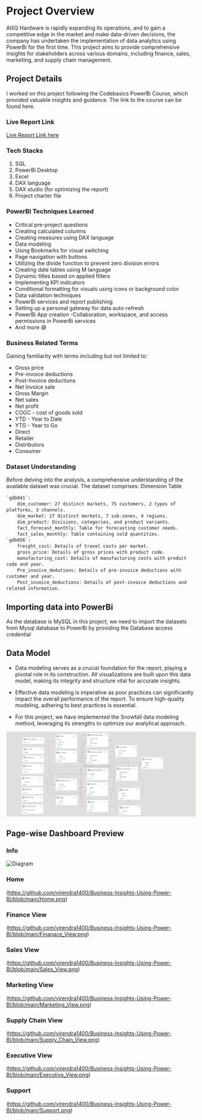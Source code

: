 # **Project Overview**

AtliQ Hardware is rapidly expanding its operations, and to gain a competitive edge in the market and make data-driven decisions, the company has undertaken the implementation of data analytics using PowerBi for the first time. This project aims to provide comprehensive insights for stakeholders across various domains, including finance, sales, marketing, and supply chain management.

## **Project Details**

I worked on this project following the Codebasics PowerBi Course, which provided valuable insights and guidance. The link to the course can be found here.

### **Live Report Link**

[Live Report Link here](https://app.powerbi.com/groups/me/reports/265a31db-6cf9-432f-8b8e-55c52be30436?pbi_source=desktop)

### **Tech Stacks**

1. SQL
2. PowerBi Desktop
3. Excel
4. DAX language
5. DAX studio (for optimizing the report)
6. Project charter file

### **PowerBI Techniques Learned**

- Critical pre-project questions
- Creating calculated columns
- Creating measures using DAX language
- Data modeling
- Using Bookmarks for visual switching
- Page navigation with buttons
- Utilizing the divide function to prevent zero division errors
- Creating date tables using M language
- Dynamic titles based on applied filters
- Implementing KPI indicators
- Conditional formatting for visuals using icons or background color
- Data validation techniques
- PowerBi services and report publishing
- Setting up a personal gateway for data auto-refresh
- PowerBi App creation
-Collaboration, workspace, and access permissions in PowerBi services
- And more 😅

### **Business Related Terms**

Gaining familiarity with terms including but not limited to:

- Gross price
- Pre-invoice deductions
- Post-Invoice deductions
- Net Invoice sale
- Gross Margin
- Net sales
- Net profit
- COGC - cost of goods sold
- YTD - Year to Date
- YTG - Year to Go
- Direct
- Retailer
- Distributors
- Consumer

### **Dataset Understanding**

Before delving into the analysis, a comprehensive understanding of the available dataset was crucial. The dataset comprises:
Dimension Table

    `gdb041`:
        dim_customer: 27 distinct markets, 75 customers, 2 types of platforms, 3 channels.
        dim_market: 27 distinct markets, 7 sub-zones, 4 regions.
        dim_product: Divisions, categories, and product variants.
        fact_forecast_monthly: Table for forecasting customer needs.
        fact_sales_monthly: Table containing sold quantities.
    `gdb056`:
        freight_cost: Details of travel costs per market.
        gross_price: Details of gross prices with product code.
        manufacturing_cost: Details of manufacturing costs with product code and year.
        Pre_invoice_dedutions: Details of pre-invoice deductions with customer and year.
        Post_invoice_deductions: Details of post-invoice deductions and related information.
        
## Importing data into PowerBi

As the database is MySQL in this project, we need to import the datasets from Mysql database to PowerBi by providing the Database access credential

## Data Model

- Data modeling serves as a crucial foundation for the report, playing a pivotal role in its construction. All visualizations are built upon this data model, making its integrity and structure vital for accurate insights.

- Effective data modeling is imperative as poor practices can significantly impact the overall performance of the report. To ensure high-quality modeling, adhering to best practices is essential.

- For this project, we have implemented the Snowfall data modeling method, leveraging its strengths to optimize our analytical approach.

![Diagram](https://github.com/virendra1400/Business-Insights-Using-Power-BI/blob/main/Data_model.png)

## Page-wise Dashboard Preview

### Info
![Diagram](https://github.com/virendra1400/Business-Insights-Using-Power-BI/blob/main/Info.png)

### Home
(https://github.com/virendra1400/Business-Insights-Using-Power-BI/blob/main/Home.png)

### Finance View
(https://github.com/virendra1400/Business-Insights-Using-Power-BI/blob/main/Finanace_View.png)

### Sales View
(https://github.com/virendra1400/Business-Insights-Using-Power-BI/blob/main/Sales_View.png)

### Marketing View
(https://github.com/virendra1400/Business-Insights-Using-Power-BI/blob/main/Marketing_View.png)

### Supply Chain View
(https://github.com/virendra1400/Business-Insights-Using-Power-BI/blob/main/Supply_Chain_View.png)

### Executive View
(https://github.com/virendra1400/Business-Insights-Using-Power-BI/blob/main/Executive_View.png)

### Support

(https://github.com/virendra1400/Business-Insights-Using-Power-BI/blob/main/Support.png)
